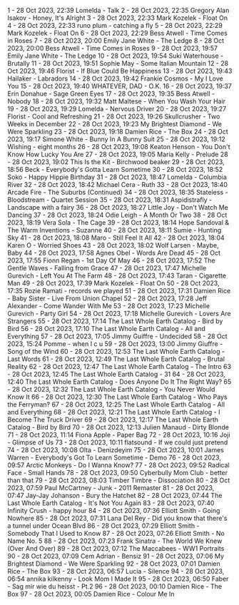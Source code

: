 1 - 28 Oct 2023, 22:39	Lomelda - Talk
2 - 28 Oct 2023, 22:35	Gregory Alan Isakov - Honey, It's Alright
3 - 28 Oct 2023, 22:33	Mark Kozelek - Float On
4 - 28 Oct 2023, 22:33	runo plum - catching a fly
5 - 28 Oct 2023, 22:29	Mark Kozelek - Float On
6 - 28 Oct 2023, 22:29	Bess Atwell - Time Comes in Roses
7 - 28 Oct 2023, 20:00	Emily Jane White - The Ledge
8 - 28 Oct 2023, 20:00	Bess Atwell - Time Comes in Roses
9 - 28 Oct 2023, 19:57	Emily Jane White - The Ledge
10 - 28 Oct 2023, 19:54	Suki Waterhouse - Brutally
11 - 28 Oct 2023, 19:51	Sophie May - Some Italian Mountain
12 - 28 Oct 2023, 19:46	Florist - If Blue Could Be Happiness
13 - 28 Oct 2023, 19:43	Hailaker - Labradors
14 - 28 Oct 2023, 19:42	Frankie Cosmos - My I Love You
15 - 28 Oct 2023, 19:40	WHATEVER, DAD - O.K.
16 - 28 Oct 2023, 19:37	Erin Donahue - Sage Green Eyes
17 - 28 Oct 2023, 19:35	Bess Atwell - Nobody
18 - 28 Oct 2023, 19:32	Matt Maltese - When You Wash Your Hair
19 - 28 Oct 2023, 19:29	Lomelda - Nervous Driver
20 - 28 Oct 2023, 19:27	Florist - Cool and Refreshing
21 - 28 Oct 2023, 19:26	Skullcrusher - Two Weeks in December
22 - 28 Oct 2023, 19:23	My Brightest Diamond - We Were Sparkling
23 - 28 Oct 2023, 19:18	Damien Rice - The Box
24 - 28 Oct 2023, 19:17	Simone White - Bunny In A Bunny Suit
25 - 28 Oct 2023, 19:12	Wishing - eight months
26 - 28 Oct 2023, 19:08	Keaton Henson - You Don't Know How Lucky You Are
27 - 28 Oct 2023, 19:05	Maria Kelly - Prelude
28 - 28 Oct 2023, 19:02	This Is the Kit - Birchwood beaker
29 - 28 Oct 2023, 18:56	Beck - Everybody's Gotta Learn Sometime
30 - 28 Oct 2023, 18:52	Soko - Happy Hippie Birthday
31 - 28 Oct 2023, 18:47	Lomelda - Columbia River
32 - 28 Oct 2023, 18:42	Michael Cera - Ruth
33 - 28 Oct 2023, 18:40	Arcade Fire - The Suburbs (Continued)
34 - 28 Oct 2023, 18:35	Stateless - Bloodstream - Quartet Session
35 - 28 Oct 2023, 18:31	Aspidistrafly - Landscape with a fairy
36 - 28 Oct 2023, 18:27	Little Joy - Don't Watch Me Dancing
37 - 28 Oct 2023, 18:24	Odie Leigh - A Month Or Two
38 - 28 Oct 2023, 18:19	Vera Sola - The Cage
39 - 28 Oct 2023, 18:14	Hope Sandoval & The Warm Inventions - Suzanne
40 - 28 Oct 2023, 18:11	Sumie - Hunting Sky
41 - 28 Oct 2023, 18:08	Maro - Still Feel It All
42 - 28 Oct 2023, 18:04	Karen O - Worried Shoes
43 - 28 Oct 2023, 18:02	Wolf Larsen - Maybe, Baby
44 - 28 Oct 2023, 17:58	Agnes Obel - Words Are Dead
45 - 28 Oct 2023, 17:55	Fionn Regan - 1st Day Of May
46 - 28 Oct 2023, 17:52	The Gentle Waves - Falling from Grace
47 - 28 Oct 2023, 17:47	Michelle Gurevich - Left You At The Farm
48 - 28 Oct 2023, 17:43	Taran - Cigarette Man
49 - 28 Oct 2023, 17:39	Mark Kozelek - Float On
50 - 28 Oct 2023, 17:35	Rozie Ramati - records we played
51 - 28 Oct 2023, 17:31	Damien Rice - Baby Sister - Live From Union Chapel
52 - 28 Oct 2023, 17:28	Jeff Alexander - Come Wander With Me
53 - 28 Oct 2023, 17:23	Michelle Gurevich - Party Girl
54 - 28 Oct 2023, 17:18	Michelle Gurevich - Lovers Are Strangers
55 - 28 Oct 2023, 17:14	The Last Whole Earth Catalog - Bird by Bird
56 - 28 Oct 2023, 17:10	The Last Whole Earth Catalog - All and Everything
57 - 28 Oct 2023, 17:05	Jimmy Guiffre - Undecided
58 - 28 Oct 2023, 15:24	Pomme - when I c u
59 - 28 Oct 2023, 13:00	Jimmy Giuffre - Song of the Wind
60 - 28 Oct 2023, 12:53	The Last Whole Earth Catalog - Last Words
61 - 28 Oct 2023, 12:49	The Last Whole Earth Catalog - Brutal Reality
62 - 28 Oct 2023, 12:47	The Last Whole Earth Catalog - The Intro
63 - 28 Oct 2023, 12:45	The Last Whole Earth Catalog - 31
64 - 28 Oct 2023, 12:40	The Last Whole Earth Catalog - Does Anyone Do It The Right Way?
65 - 28 Oct 2023, 12:32	The Last Whole Earth Catalog - You Never Would Know It
66 - 28 Oct 2023, 12:30	The Last Whole Earth Catalog - Who Pays the Ferryman?
67 - 28 Oct 2023, 12:25	The Last Whole Earth Catalog - All and Everything
68 - 28 Oct 2023, 12:21	The Last Whole Earth Catalog - I Become The Truck Driver
69 - 28 Oct 2023, 12:17	The Last Whole Earth Catalog - Bird by Bird
70 - 28 Oct 2023, 12:13	Julien Manaud - Dirty Blonde
71 - 28 Oct 2023, 11:14	Fiona Apple - Paper Bag
72 - 28 Oct 2023, 10:16	Joji - Glimpse of Us
73 - 28 Oct 2023, 10:11	flatsound - If we could just pretend
74 - 28 Oct 2023, 10:08	Olta - Denizdeyim
75 - 28 Oct 2023, 10:01	James Warren - Everybody's Got To Learn Sometime - Demo
76 - 28 Oct 2023, 09:57	Arctic Monkeys - Do I Wanna Know?
77 - 28 Oct 2023, 09:52	Radical Face - Small Hands
78 - 28 Oct 2023, 09:50	Cyberbully Mom Club - better than that
79 - 28 Oct 2023, 08:03	Timber Timbre - Dissociation
80 - 28 Oct 2023, 07:59	Paul McCartney - Junk - 2011 Remaster
81 - 28 Oct 2023, 07:47	Jay-Jay Johanson - Bury the Hatchet
82 - 28 Oct 2023, 07:44	The Last Whole Earth Catalog - It's Not You Again
83 - 28 Oct 2023, 07:40	Infinity Crush - happy hour
84 - 28 Oct 2023, 07:36	Elliott Smith - Going Nowhere
85 - 28 Oct 2023, 07:31	Lana Del Rey - Did you know that there's a tunnel under Ocean Blvd
86 - 28 Oct 2023, 07:29	Elliott Smith - Somebody That I Used to Know
87 - 28 Oct 2023, 07:26	Elliott Smith - No Name No. 5
88 - 28 Oct 2023, 07:23	Frank Sinatra - The World We Knew (Over And Over)
89 - 28 Oct 2023, 07:12	The Maccabees - WW1 Portraits
90 - 28 Oct 2023, 07:09	Cem Adrian - Bensiz
91 - 28 Oct 2023, 07:06	My Brightest Diamond - We Were Sparkling
92 - 28 Oct 2023, 07:01	Damien Rice - The Box
93 - 28 Oct 2023, 06:57	Lucia - Silence
94 - 28 Oct 2023, 06:54	annika kilkenny - Look Mom I Made It
95 - 28 Oct 2023, 06:50	Faber - Sag mir wie du heisst - Pt.2
96 - 28 Oct 2023, 00:10	Damien Rice - The Box
97 - 28 Oct 2023, 00:05	Damien Rice - Colour Me In

